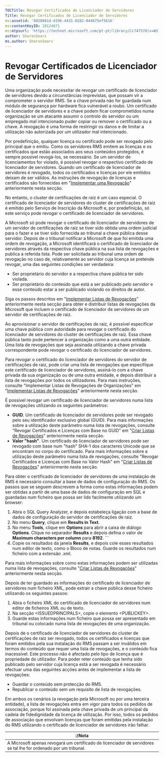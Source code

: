 ```yaml
---
TOCTitle: Revogar Certificados de Licenciador de Servidores
Title: Revogar Certificados de Licenciador de Servidores
ms:assetid: '8020861d-d196-4431-8282-044675ef5616'
ms:contentKeyID: 18124071
ms:mtpsurl: 'https://technet.microsoft.com/pt-pt/library/Cc747578(v=WS.10)'
author: SharonSears
ms.author: SharonSears
---
```


Revogar Certificados de Licenciador de Servidores
=================================================

Uma organização pode necessitar de revogar um certificado de licenciador de servidores devido a circunstâncias imprevistas, que possam vir a comprometer o servidor RMS. Se a chave privada não for guardada num módulo de segurança por hardware fica vulnerável a roubo. Um certificado de licenciador de servidores e a chave podem ficar comprometidos numa organização se um atacante assumir o controlo do servidor ou um empregado mal intencionado puder copiar ou remover o certificado ou a chave. A revogação é uma forma de restringir os danos e de limitar a utilização não autorizada por um utilizador mal intencionado.

Por predefinição, qualquer licença ou certificado pode ser revogado pelo principal que o emitiu. Como os servidores RMS emitem as licenças e os certificados que estão associados aos seus conteúdos protegidos, é sempre possível revogá-los, se necessário. Se um servidor de licenciamentos for violado, é possível revogar o respectivo certificado de licenciador de servidores. Quando um certificado de licenciador de servidores é revogado, todos os certificados e licenças por ele emitidos deixam de ser válidos. As instruções de revogação de licenças e certificados são fornecidas em "[Implementar uma Revogação](https://technet.microsoft.com/4735f060-7197-4ae2-830a-f91bcc4de30a)" anteriormente nesta secção.

No entanto, o cluster de certificações de raiz é um caso especial. O certificado de licenciador de servidores do cluster de certificações de raiz é emitido pelo Serviço de Inscrição da Microsoft e, por predefinição, só este serviço pode revogar o certificado de licenciador de servidores.

A Microsoft só pode revogar o certificado de licenciador de servidores de um servidor de certificações de raiz se tiver sido obtida uma ordem judicial para o fazer e se tiver sido fornecida ao tribunal a chave pública desse servidor. Depois de o tribunal notificar a Microsoft de que foi emitida uma ordem de revogação, a Microsoft identificará o certificado de licenciador de servidores através da respectiva chave pública na sua lista de revogações e publica a referida lista. Pode ser solicitada ao tribunal uma ordem de revogação no caso de, relativamente ao servidor cuja licença se pretende revogar, uma das seguintes condições ser verdadeira:

-   Ser proprietário do servidor e a respectiva chave pública ter sido violada.
-   Ser proprietário do conteúdo que está a ser publicado pelo servidor e esse conteúdo estar a ser publicado violando os direitos de autor.

Siga os passos descritos em "[Implementar Listas de Revogações](https://technet.microsoft.com/e331338b-66d4-45e4-8d3f-acccf2302ac4)" anteriormente nesta secção para obter e distribuir listas de revogações da Microsoft que incluem o certificado de licenciador de servidores de um servidor de certificações de raiz.

Ao aprovisionar o servidor de certificações de raiz, é possível especificar uma chave pública com autoridade para revogar o certificado do licenciador de servidores do cluster de certificações de raiz. Essa chave pública tanto pode pertencer à organização como a uma outra entidade. Uma lista de revogações que seja assinada utilizando a chave privada correspondente pode revogar o certificado do licenciador de servidores.

Para revogar o certificado do licenciador de servidores do servidor de certificações de raiz, pode criar uma lista de revogações que especifique este certificado de licenciador de servidores, assiná-lo com a chave privada da sua organização ou de uma outra entidade, e depois distribuir a lista de revogações por todos os utilizadores. Para mais instruções, consulte "Implementar Listas de Revogações de Organizações" em "[Implementar Listas de Revogações](https://technet.microsoft.com/e331338b-66d4-45e4-8d3f-acccf2302ac4)" anteriormente nesta secção.

É possível revogar um certificado de licenciador de servidores numa lista de revogações utilizando os seguintes parâmetros:

-   **GUID**. Um certificado de licenciador de servidores pode ser revogado pelo seu identificador exclusivo global (GUID). Para mais informações sobre a utilização deste parâmetro numa lista de revogações, consulte "Revogar Certificados e Licenças com Base no GUID" em "[Criar Listas de Revogações](https://technet.microsoft.com/1ef75199-3344-4225-84de-a863a777696a)" anteriormente nesta secção.
-   **Valor "hash"**. Um certificado de licenciador de servidores pode ser revogado com base num "hash" SHA-1 dos caracteres Unicode que se encontram no corpo do certificado. Para mais informações sobre a utilização deste parâmetro numa lista de revogações, consulte "Revogar Certificados e Licenças com Base no Valor Hash" em "[Criar Listas de Revogações](https://technet.microsoft.com/1ef75199-3344-4225-84de-a863a777696a)" anteriormente nesta secção.

Para obter o certificado de licenciador de servidores de uma instalação de RMS é necessário consultar a base de dados de configuração do RMS. Os passos que se seguem descrevem a forma como estas informações podem ser obtidas a partir de uma base de dados de configuração em SQL e guardadas num ficheiro que possa ser lido facilmente utilizando um browser:

1.  Abra o SQL Query Analyzer, e depois estabeleça ligação com a base de dados de configuração do servidor de certificações de raiz.
2.  No menu **Query**, clique em **Results in Text**.
3.  No menu **Tools**, clique em **Options** para abrir a caixa de diálogo **Options**. Clique no separador **Results** e depois defina o valor de **Maximum characters per column** para **8192**.
        ```
1.  Copie os resultados da janela **Results**, e depois cole esses resultados num editor de texto, como o Bloco de notas. Guarde os resultados num ficheiro com a extensão .xml.

Para mais informações sobre como estas informações podem ser utilizadas numa lista de revogações, consulte "[Criar Listas de Revogações](https://technet.microsoft.com/1ef75199-3344-4225-84de-a863a777696a)" anteriormente nesta secção.

Depois de ter guardado as informações do certificado de licenciador de servidores num ficheiro XML, pode extrair a chave pública desse ficheiro utilizando os seguintes passos:

1.  Abra o ficheiro XML do certificado de licenciador de servidores num editor de ficheiros XML ou de texto.
2.  Na secção &lt;ISSUEDPRINCIPALS&gt;, copie o elemento &lt;PUBLICKEY&gt;.
3.  Guarde estas informações num ficheiro que possa ser apresentado em tribunal ou colocado numa lista de revogações de uma organização.

Depois de o certificado de licenciador de servidores do cluster de certificações de raiz ser revogado, todos os certificados e licenças que foram emitidos pela sua instalação do RMS passam a ser inválidos em termos do conteúdo que requer uma lista de revogações, e o conteúdo fica inacessível. Este processo não é afectado pelo tipo de licença que é propriedade do utilizador. Para poder reter conteúdo que tenha sido publicado pelo servidor cuja licença está a ser revogada é necessário efectuar uma das seguintes acções antes de implementar a lista de revogações:

-   Guardar o conteúdo sem protecção do RMS.
-   Republicar o conteúdo sem um requisito de lista de revogações.

Em ambos os cenários (a revogação pela Microsoft ou por uma terceira entidade), a lista de revogações entra em vigor para todos os pedidos de associação, porque foi assinada pela chave privada de um principal da cadeia de fidedignidade da licença de utilização. Por isso, todos os pedidos de associação que envolvam licenças que foram emitidas pela instalação do RMS utilizando o certificado de licenciador de servidores irão falhar.

| ![](/security-updates/images/Cc747578.note(WS.10).gif)Nota                                            |
|------------------------------------------------------------------------------------------------------------------|
| A Microsoft apenas revogará um certificado de licenciador de servidores se tal lhe for ordenado por um tribunal. |
